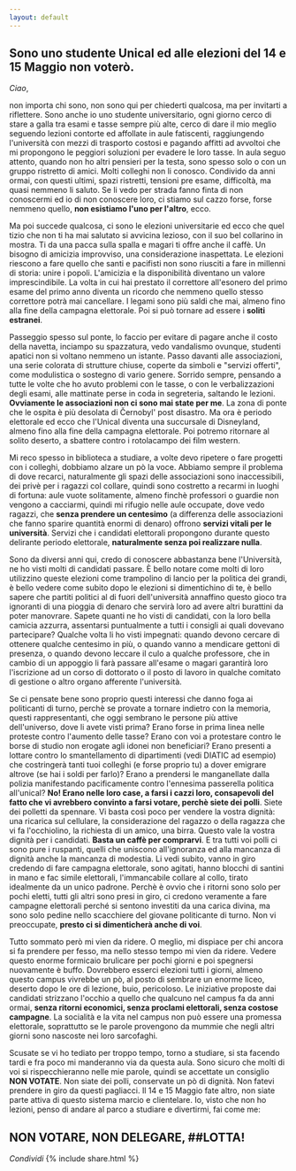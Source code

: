 ```yaml
---
layout: default
---
```


## Sono uno studente Unical ed alle elezioni del 14 e 15 Maggio non voterò.

_Ciao_,

non importa chi sono, non sono qui per chiederti qualcosa, ma per invitarti a riflettere. Sono anche io uno studente universitario, ogni giorno cerco di stare a galla tra esami e tasse sempre più alte, cerco di dare il mio meglio seguendo lezioni contorte ed affollate in aule fatiscenti, raggiungendo l'università con mezzi di trasporto costosi e pagando affitti ad avvoltoi che mi propongono le peggiori soluzioni per evadere le loro tasse. In aula seguo attento, quando non ho altri pensieri per la testa, sono spesso solo o con un gruppo ristretto di amici. Molti colleghi non li conosco. Condivido da anni ormai, con questi ultimi, spazi ristretti, tensioni pre esame, difficoltà, ma quasi nemmeno li saluto. Se li vedo per strada fanno finta di non conoscermi ed io di non conoscere loro, ci stiamo sul cazzo forse, forse nemmeno quello, **non esistiamo l'uno per l'altro**, ecco.

Ma poi succede qualcosa, ci sono le elezioni universitarie ed ecco che quel tizio che non ti ha mai salutato si avvicina lezioso, con il suo bel collarino in mostra. Ti da una pacca sulla spalla e magari ti offre anche il caffè. Un bisogno di amicizia improvviso, una considerazione inaspettata. Le elezioni riescono a fare quello che santi e pacifisti non sono riusciti a fare in millenni di storia: unire i popoli. L'amicizia e la disponibilità diventano un valore imprescindibile. La volta in cui hai prestato il correttore all'esonero del primo esame del primo anno diventa un ricordo che nemmeno quello stesso correttore potrà mai cancellare. I legami sono più saldi che mai, almeno fino alla fine della campagna elettorale. Poi si può tornare ad essere i **soliti estranei**.

Passeggio spesso sul ponte, lo faccio per evitare di pagare anche il costo della navetta, inciampo su spazzatura, vedo vandalismo ovunque, studenti apatici non si voltano nemmeno un istante. Passo davanti alle associazioni, una serie colorata di strutture chiuse, coperte da simboli e "servizi offerti", come modulistica o sostegno di vario genere. Sorrido sempre, pensando a tutte le volte che ho avuto problemi con le tasse, o con le verbalizzazioni degli esami, alle mattinate perse in coda in segreteria, saltando le lezioni. **Ovviamente le associazioni non ci sono mai state per me**. La zona di ponte che le ospita è più desolata di Černobyl' post disastro. Ma ora è periodo elettorale ed ecco che l'Unical diventa una succursale di Disneyland, almeno fino alla fine della campagna elettorale. Poi potremo ritornare al solito deserto, a sbattere contro i rotolacampo dei film western.

Mi reco spesso in biblioteca a studiare, a volte devo ripetere o fare progetti con i colleghi, dobbiamo alzare un pò la voce. Abbiamo sempre il problema di dove recarci, naturalmente gli spazi delle associazioni sono inaccessibili, dei privè per i ragazzi col collare, quindi sono costretto a recarmi in luoghi di fortuna: aule vuote solitamente, almeno finchè professori o guardie non vengono a cacciarmi, quindi mi rifugio nelle aule occupate, dove vedo ragazzi, che **senza prendere un centesimo** (a differenza delle associazioni che fanno sparire quantità enormi di denaro) offrono **servizi vitali per le università**. Servizi che i candidati elettorali propongono durante questo delirante periodo elettorale, **naturalmente senza poi realizzare nulla**.

Sono da diversi anni qui, credo di conoscere abbastanza bene l'Università, ne ho visti molti di candidati passare. È bello notare come molti di loro utilizzino queste elezioni come trampolino di lancio per la politica dei grandi, è bello vedere come subito dopo le elezioni si dimentichino di te, è bello sapere che partiti politici al di fuori dell'università annaffino questo gioco tra ignoranti di una pioggia di denaro che servirà loro ad avere altri burattini da poter manovrare. Sapete quanti ne ho visti di candidati, con la loro bella camicia azzurra, assentarsi puntualmente a tutti i consigli ai quali dovevano partecipare? Qualche volta li ho visti impegnati: quando devono cercare di ottenere qualche centesimo in più, o quando vanno a mendicare gettoni di presenza, o quando devono leccare il culo a qualche professore, che in cambio di un appoggio li farà passare all'esame o magari garantirà loro l'iscrizione ad un corso di dottorato o il posto di lavoro in qualche comitato di gestione o altro organo afferente l'università.

Se ci pensate bene sono proprio questi interessi che danno foga ai politicanti di turno, perchè se provate a tornare indietro con la memoria, questi rappresentanti, che oggi sembrano le persone più attive dell'universo, dove li avete visti prima? Erano forse in prima linea nelle proteste contro l'aumento delle tasse? Erano con voi a protestare contro le borse di studio non erogate agli idonei non beneficiari? Erano presenti a lottare contro lo smantellamento di dipartimenti (vedi DIATIC ad esempio) che costringerà tanti tuoi colleghi (e forse proprio tu) a dover emigrare altrove (se hai i soldi per farlo)? Erano a prendersi le manganellate dalla polizia manifestando pacificamente contro l'ennesima passerella politica all'unical? **No! Erano nelle loro case, a farsi i cazzi loro, consapevoli del fatto che vi avrebbero convinto a farsi votare, perchè siete dei polli**. Siete dei polletti da spennare. Vi basta così poco per vendere la vostra dignità: una ricarica sul cellulare, la considerazione del ragazzo o della ragazza che vi fa l'occhiolino, la richiesta di un amico, una birra. Questo vale la vostra dignità per i candidati. **Basta un caffè per comprarvi**. E tra tutti voi polli ci sono pure i ruspanti, quelli che uniscono all'ignoranza ed alla mancanza di dignità anche la mancanza di modestia. Li vedi subito, vanno in giro credendo di fare campagna elettorale, sono agitati, hanno blocchi di santini in mano e fac simile elettorali, l'immancabile collare al collo, tirato idealmente da un unico padrone. Perchè è ovvio che i ritorni sono solo per pochi eletti, tutti gli altri sono presi in giro, ci credono veramente a fare campagne elettorali perché si sentono investiti da una carica divina, ma sono solo pedine nello scacchiere del giovane politicante di turno. Non vi preoccupate, **presto ci si dimenticherà anche di voi**.

Tutto sommato però mi vien da ridere. O meglio, mi dispiace per chi ancora si fa prendere per fesso, ma nello stesso tempo mi vien da ridere. Vedere questo enorme formicaio brulicare per pochi giorni e poi spegnersi nuovamente è buffo. Dovrebbero esserci elezioni tutti i giorni, almeno questo campus vivrebbe un pò, al posto di sembrare un enorme liceo, deserto dopo le ore di lezione, buio, pericoloso. Le iniziative proposte dai candidati strizzano l'occhio a quello che qualcuno nel campus fa da anni ormai, **senza ritorni economici, senza proclami elettorali, senza costose campagne**. La socialità e la vita nel campus non può essere una promessa elettorale, soprattutto se le parole provengono da mummie che negli altri giorni sono nascoste nei loro sarcofaghi.

Scusate se vi ho tediato per troppo tempo, torno a studiare, si sta facendo tardi e fra poco mi manderanno via da questa aula. Sono sicuro che molti di voi si rispecchieranno nelle mie parole, quindi se accettate un consiglio **NON VOTATE**. Non siate dei polli, conservate un pò di dignità. Non fatevi prendere in giro da questi pagliacci. Il 14 e 15 Maggio fate altro, non siate parte attiva di questo sistema marcio e clientelare. Io, visto che non ho lezioni, penso di andare al parco a studiare e divertirmi, fai come me:
## NON VOTARE, NON DELEGARE, ##LOTTA!


_Condividi_
{% include share.html %}

